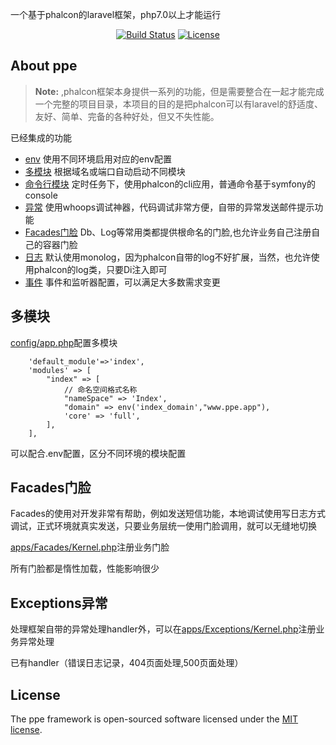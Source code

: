 一个基于phalcon的laravel框架，php7.0以上才能运行
<p align="center">
<a href="https://packagist.org/packages/selden1992/ppe"><img src="https://travis-ci.org/laravel/framework.svg" alt="Build Status"></a>
<a href="https://packagist.org/packages/selden1992/ppe"><img src="https://poser.pugx.org/laravel/framework/license.svg" alt="License"></a>
</p>

## About ppe

> **Note:** ,phalcon框架本身提供一系列的功能，但是需要整合在一起才能完成一个完整的项目目录，本项目的目的是把phalcon可以有laravel的舒适度、友好、简单、完备的各种好处，但又不失性能。

已经集成的功能

- [env](https://packagist.org/packages/selden1992/ppe) 使用不同环境启用对应的env配置
- [多模块](https://packagist.org/packages/selden1992/ppe) 根据域名或端口自动启动不同模块
- [命令行模块](https://laravel.com/docs/container) 定时任务下，使用phalcon的cli应用，普通命令基于symfony的console
- [异常](https://packagist.org/packages/selden1992/ppe) 使用whoops调试神器，代码调试非常方便，自带的异常发送邮件提示功能
- [Facades门脸](https://packagist.org/packages/selden1992/ppe) Db、Log等常用类都提供根命名的门脸,也允许业务自己注册自己的容器门脸
- [日志](https://packagist.org/packages/selden1992/ppe) 默认使用monolog，因为phalcon自带的log不好扩展，当然，也允许使用phalcon的log类，只要Di注入即可
- [事件](https://packagist.org/packages/selden1992/ppe) 事件和监听器配置，可以满足大多数需求变更


## 多模块

[config/app.php](CODE_OF_CONDUCT.md)配置多模块
~~~~
    'default_module'=>'index',
    'modules' => [
        "index" => [
            // 命名空间格式名称
            "nameSpace" => 'Index',
            "domain" => env('index_domain',"www.ppe.app"),
            'core' => 'full',
        ],
    ],
~~~~
可以配合.env配置，区分不同环境的模块配置


## Facades门脸

Facades的使用对开发非常有帮助，例如发送短信功能，本地调试使用写日志方式调试，正式环境就真实发送，只要业务层统一使用门脸调用，就可以无缝地切换

[apps/Facades/Kernel.php](CODE_OF_CONDUCT.md)注册业务门脸

所有门脸都是惰性加载，性能影响很少


## Exceptions异常

处理框架自带的异常处理handler外，可以在[apps/Exceptions/Kernel.php](CODE_OF_CONDUCT.md)注册业务异常处理

已有handler（错误日志记录，404页面处理,500页面处理）

## License

The ppe framework is open-sourced software licensed under the [MIT license](http://opensource.org/licenses/MIT).
